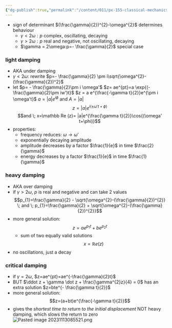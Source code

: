 ```yaml
---
{"dg-publish":true,"permalink":"/content/011/px-155-classical-mechanics-and-special-relativity/classical-mechanics/px-155-d-simple-harmonic-motion/px-155-d8-3-regimes-of-damping/","noteIcon":"1","created":"2025-08-27T13:14:08.816+01:00","updated":"2024-11-26T19:55:58.000+00:00"}
---
```


- sign of determinant $(\frac{\gamma}{2})^{2}-\omega^{2}$ determines behaviour
	- $\gamma < 2\omega:p$ complex, oscillating, decaying
	- $\gamma > 2\omega:p$ real and negative, not oscillating, decaying
	- $\gamma = 2\omega:p=- \frac{\gamma}{2}$ special case
### light damping
- AKA under damping
- $\gamma<2\omega$: rewrite $p=- \frac{\gamma}{2} \pm i\sqrt{\omega^{2}-(\frac{\gamma}{2})^2}$
- let $p= - \frac{\gamma}{2}\pm i \omega'$
	$z= ae^{pt}=a \exp{(- \frac{\gamma}{2}\pm iw')t}$
	$z = a e^{\frac{-\gamma t}{2}}e^{\pm i \omega't}$
	$a=|a|e^{i\phi}$ and $A=|a|$
	$$z=|a|e^{i(\pm \omega' t + \phi)}$$
$$and \; x=\mathbb Re (z)= |a|e^{\frac{\gamma t}{2}}\cos{(\omega' t+\phi)}$$
- properties:
	- frequency reduces: $\omega \to \omega'$
	- exponentially decaying amplitude
	- amplitude decreases by a factor $\frac{1}{e}$ in time $\frac{2}{\gamma}$
	- energy decreases by a factor $\frac{1}{e}$ in time $\frac{1}{\gamma}$
### heavy damping
- AKA over damping
- if $\gamma > 2\omega$, $p$ is real and negative and can take 2 values
$$p_{1}=\frac{\gamma}{2} - \sqrt{\omega^{2}-(\frac{\gamma}{2})^{2}} \; and \; p_{1}=\frac{\gamma}{2} + \sqrt{\omega^{2}-(\frac{\gamma}{2})^{2}}$$
- more general solution:
$$z=ae^{p_{1}t}+be^{p_{2}t}$$
	- sum of two equally valid solutions 
$$x=\mathbb Re(z)$$
- no oscillations, just a decay
### critical damping
- if $\gamma = 2\omega$, $z=ae^{pt}=ae^{-\frac{\gamma}{2}t}$ 
- BUT $\ddot z + \gamma \dot z + \frac{\gamma^{2}z}{4} = 0$ has an extra solution $z=bte^{- \frac{\gamma t}{2}}$ 
- more general solution:
$$z=(a+bt)e^{\frac{-\gamma t}{2}}$$
- gives the *shortest time to return to the initial displacement* NOT heavy damping, which slows the return to zero
  ![Pasted image 20231113085521.png](/img/user/pics/Pasted%20image%2020231113085521.png)